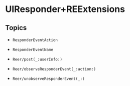 # UIResponder+REExtensions

## Topics

- ``ResponderEventAction``

- ``ResponderEventName``

- ``Reer/post(_:userInfo:)``

- ``Reer/observeResponderEvent(_:action:)``

- ``Reer/unobserveResponderEvent(_:)``
